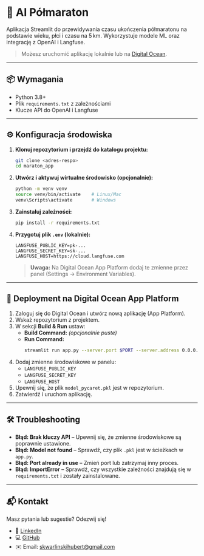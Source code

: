 
# 🧠 AI Półmaraton
Aplikacja Streamlit do przewidywania czasu ukończenia półmaratonu na podstawie wieku, płci i czasu na 5 km. Wykorzystuje modele ML oraz integrację z OpenAI i Langfuse.

> Możesz uruchomić aplikację lokalnie lub na [Digital Ocean](https://maraton-app-6lcl2.ondigitalocean.app/).

---

## 📦 Wymagania

- Python 3.8+
- Plik `requirements.txt` z zależnościami
- Klucze API do OpenAI i Langfuse

---

## ⚙️ Konfiguracja środowiska

1. **Klonuj repozytorium i przejdź do katalogu projektu:**
   ```bash
   git clone <adres-respo>
   cd maraton_app
   ```

2. **Utwórz i aktywuj wirtualne środowisko (opcjonalnie):**
   ```bash
   python -m venv venv
   source venv/bin/activate    # Linux/Mac
   venv\Scripts\activate       # Windows
   ```

3. **Zainstaluj zależności:**
   ```bash
   pip install -r requirements.txt
   ```

4. **Przygotuj plik `.env` (lokalnie):**
   ```
   LANGFUSE_PUBLIC_KEY=pk-...
   LANGFUSE_SECRET_KEY=sk-...
   LANGFUSE_HOST=https://cloud.langfuse.com
   ```
   > **Uwaga:** Na Digital Ocean App Platform dodaj te zmienne przez panel (Settings → Environment Variables).

---

## 🚀 Deployment na Digital Ocean App Platform

1. Zaloguj się do Digital Ocean i utwórz nową aplikację (App Platform).  
2. Wskaż repozytorium z projektem.  
3. W sekcji **Build & Run** ustaw:
   - **Build Command:** *(opcjonalnie puste)*
   - **Run Command:**
     ```bash
     streamlit run app.py --server.port $PORT --server.address 0.0.0.0
     ```
4. Dodaj zmienne środowiskowe w panelu:
   - `LANGFUSE_PUBLIC_KEY`
   - `LANGFUSE_SECRET_KEY`
   - `LANGFUSE_HOST`
5. Upewnij się, że plik `model_pycaret.pkl` jest w repozytorium.  
6. Zatwierdź i uruchom aplikację.

---

## 🛠 Troubleshooting

- **Błąd: Brak kluczy API** – Upewnij się, że zmienne środowiskowe są poprawnie ustawione.  
- **Błąd: Model not found** – Sprawdź, czy plik `.pkl` jest w ścieżkach w `app.py`.  
- **Błąd: Port already in use** – Zmień port lub zatrzymaj inny proces.  
- **Błąd: ImportError** – Sprawdź, czy wszystkie zależności znajdują się w `requirements.txt` i zostały zainstalowane.

---

## 📬 Kontakt

Masz pytania lub sugestie? Odezwij się!

- 💼 [LinkedIn](https://www.linkedin.com/in/hubert-skwarlinski-895437368/)
- 💻 [GitHub](https://github.com/skwarlinski)
- ✉️ Email: [skwarlinskihubert@gmail.com](mailto:skwarlinskihubert@gmail.com)

